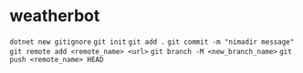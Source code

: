 # weatherbot

`dotnet new gitignore`
`git init`
`git add .`
`git commit -m "nimadir message"`
`git remote add <remote_name> <url>`
`git branch -M <new_branch_name>`
`git push <remote_name> HEAD`
